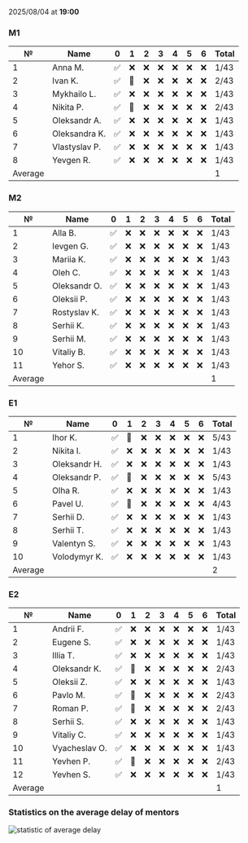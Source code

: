 2025/08/04 at **19:00**
### M1
|№|Name|0|1|2|3|4|5|6|Total|
|-----|-----|-----|-----|-----|-----|-----|-----|-----|-----|
|1|Anna M.|✅|❌|❌|❌|❌|❌|❌|1/43|
|2|Ivan K.|✅|🔄|❌|❌|❌|❌|❌|2/43|
|3|Mykhailo L.|✅|❌|❌|❌|❌|❌|❌|1/43|
|4|Nikita P.|✅|🔄|❌|❌|❌|❌|❌|2/43|
|5|Oleksandr A.|✅|❌|❌|❌|❌|❌|❌|1/43|
|6|Oleksandra K.|✅|❌|❌|❌|❌|❌|❌|1/43|
|7|Vlastyslav P.|✅|❌|❌|❌|❌|❌|❌|1/43|
|8|Yevgen R.|✅|❌|❌|❌|❌|❌|❌|1/43|
|Average|||||||||1|
### M2
|№|Name|0|1|2|3|4|5|6|Total|
|-----|-----|-----|-----|-----|-----|-----|-----|-----|-----|
|1|Alla B.|✅|❌|❌|❌|❌|❌|❌|1/43|
|2|Ievgen G.|✅|❌|❌|❌|❌|❌|❌|1/43|
|3|Mariia K.|✅|❌|❌|❌|❌|❌|❌|1/43|
|4|Oleh C.|✅|❌|❌|❌|❌|❌|❌|1/43|
|5|Oleksandr O.|✅|❌|❌|❌|❌|❌|❌|1/43|
|6|Oleksii P.|✅|❌|❌|❌|❌|❌|❌|1/43|
|7|Rostyslav K.|✅|❌|❌|❌|❌|❌|❌|1/43|
|8|Serhii K.|✅|❌|❌|❌|❌|❌|❌|1/43|
|9|Serhii M.|✅|❌|❌|❌|❌|❌|❌|1/43|
|10|Vitaliy B.|✅|❌|❌|❌|❌|❌|❌|1/43|
|11|Yehor S.|✅|❌|❌|❌|❌|❌|❌|1/43|
|Average|||||||||1|
### E1
|№|Name|0|1|2|3|4|5|6|Total|
|-----|-----|-----|-----|-----|-----|-----|-----|-----|-----|
|1|Ihor K.|✅|🔄|❌|❌|❌|❌|❌|5/43|
|2|Nikita I.|✅|❌|❌|❌|❌|❌|❌|1/43|
|3|Oleksandr H.|✅|❌|❌|❌|❌|❌|❌|1/43|
|4|Oleksandr P.|✅|🔄|❌|❌|❌|❌|❌|5/43|
|5|Olha R.|✅|❌|❌|❌|❌|❌|❌|1/43|
|6|Pavel U.|✅|🔄|❌|❌|❌|❌|❌|4/43|
|7|Serhii D.|✅|❌|❌|❌|❌|❌|❌|1/43|
|8|Serhii T.|✅|❌|❌|❌|❌|❌|❌|1/43|
|9|Valentyn S.|✅|❌|❌|❌|❌|❌|❌|1/43|
|10|Volodymyr K.|✅|❌|❌|❌|❌|❌|❌|1/43|
|Average|||||||||2|
### E2
|№|Name|0|1|2|3|4|5|6|Total|
|-----|-----|-----|-----|-----|-----|-----|-----|-----|-----|
|1|Andrii F.|✅|❌|❌|❌|❌|❌|❌|1/43|
|2|Eugene S.|✅|❌|❌|❌|❌|❌|❌|1/43|
|3|Illia T.|✅|❌|❌|❌|❌|❌|❌|1/43|
|4|Oleksandr K.|✅|🔄|❌|❌|❌|❌|❌|2/43|
|5|Oleksii Z.|✅|❌|❌|❌|❌|❌|❌|1/43|
|6|Pavlo M.|✅|🔄|❌|❌|❌|❌|❌|2/43|
|7|Roman P.|✅|🔄|❌|❌|❌|❌|❌|2/43|
|8|Serhii S.|✅|❌|❌|❌|❌|❌|❌|1/43|
|9|Vitaliy C.|✅|❌|❌|❌|❌|❌|❌|1/43|
|10|Vyacheslav O.|✅|❌|❌|❌|❌|❌|❌|1/43|
|11|Yevhen P.|✅|🔄|❌|❌|❌|❌|❌|2/43|
|12|Yevhen S.|✅|❌|❌|❌|❌|❌|❌|1/43|
|Average|||||||||1|

### Statistics on the average delay of mentors
![statistic of average delay](https://docs.google.com/spreadsheets/d/e/2PACX-1vTRGxaJWiz7gJtvcjwtHPyyd5ju-BPGGEvp5XTIwGS92XWrY8xHYajrexYFqIVDSJIX7LGb8XaB6X3S/pubchart?oid=1439917493&format=image)
